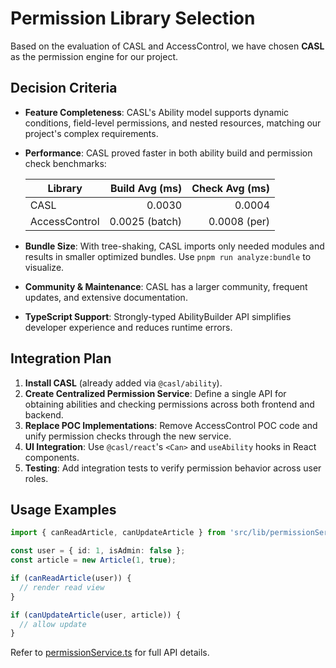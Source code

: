 # Permission Library Selection

Based on the evaluation of CASL and AccessControl, we have chosen **CASL** as the permission engine for our project.

## Decision Criteria

- **Feature Completeness**: CASL's Ability model supports dynamic conditions, field-level permissions, and nested resources, matching our project's complex requirements.
- **Performance**: CASL proved faster in both ability build and permission check benchmarks:

  | Library       | Build Avg (ms) | Check Avg (ms) |
  |---------------|---------------:|---------------:|
  | CASL          | 0.0030         | 0.0004         |
  | AccessControl | 0.0025 (batch) | 0.0008 (per)   |

- **Bundle Size**: With tree-shaking, CASL imports only needed modules and results in smaller optimized bundles. Use `pnpm run analyze:bundle` to visualize.
- **Community & Maintenance**: CASL has a larger community, frequent updates, and extensive documentation.
- **TypeScript Support**: Strongly-typed AbilityBuilder API simplifies developer experience and reduces runtime errors.

## Integration Plan

1. **Install CASL** (already added via `@casl/ability`).
2. **Create Centralized Permission Service**: Define a single API for obtaining abilities and checking permissions across both frontend and backend.
3. **Replace POC Implementations**: Remove AccessControl POC code and unify permission checks through the new service.
4. **UI Integration**: Use `@casl/react`'s `<Can>` and `useAbility` hooks in React components.
5. **Testing**: Add integration tests to verify permission behavior across user roles.

## Usage Examples

```typescript
import { canReadArticle, canUpdateArticle } from 'src/lib/permissionService';

const user = { id: 1, isAdmin: false };
const article = new Article(1, true);

if (canReadArticle(user)) {
  // render read view
}

if (canUpdateArticle(user, article)) {
  // allow update
}
```

Refer to [permissionService.ts](src/lib/permissionService.ts) for full API details. 